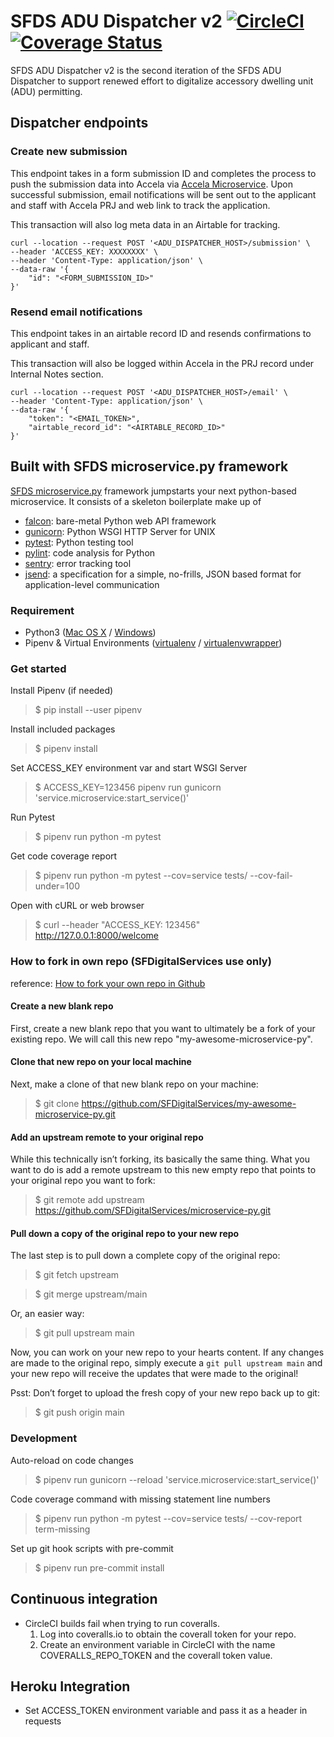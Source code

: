 # SFDS ADU Dispatcher v2 [![CircleCI](https://badgen.net/circleci/github/SFDigitalServices/adu-dispatcher-microservice-v2-py/main)](https://circleci.com/gh/SFDigitalServices/adu-dispatcher-microservice-v2-py) [![Coverage Status](https://coveralls.io/repos/github/SFDigitalServices/adu-dispatcher-microservice-v2-py/badge.svg?branch=main)](https://coveralls.io/github/SFDigitalServices/adu-dispatcher-microservice-v2-py?branch=main)
SFDS ADU Dispatcher v2 is the second iteration of the SFDS ADU Dispatcher to support renewed effort to digitalize accessory dwelling unit (ADU) permitting. 

## Dispatcher endpoints

### Create new submission
This endpoint takes in a form submission ID and completes the process to push the submission data into Accela via [Accela Microservice](https://github.com/SFDigitalServices/accela-microservice-py). Upon successful submission, email notifications will be sent out to the applicant and staff with Accela PRJ and web link to track the application. 

This transaction will also log meta data in an Airtable for tracking.
```
curl --location --request POST '<ADU_DISPATCHER_HOST>/submission' \
--header 'ACCESS_KEY: XXXXXXXX' \
--header 'Content-Type: application/json' \
--data-raw '{
    "id": "<FORM_SUBMISSION_ID>"
}'
```

### Resend email notifications
This endpoint takes in an airtable record ID and resends confirmations to applicant and staff.  

This transaction will also be logged within Accela in the PRJ record under Internal Notes section. 
```
curl --location --request POST '<ADU_DISPATCHER_HOST>/email' \
--header 'Content-Type: application/json' \
--data-raw '{
    "token": "<EMAIL_TOKEN>",
    "airtable_record_id": "<AIRTABLE_RECORD_ID>"
}'
```

## Built with SFDS microservice.py framework
[SFDS microservice.py](https://github.com/SFDigitalServices/microservice-py) framework jumpstarts your next python-based microservice. It consists of a skeleton boilerplate make up of
* [falcon](https://falconframework.org/): bare-metal Python web API framework 
* [gunicorn](https://gunicorn.org/): Python WSGI HTTP Server for UNIX
* [pytest](https://docs.pytest.org/en/latest/): Python testing tool 
* [pylint](https://www.pylint.org/): code analysis for Python
* [sentry](https://sentry.io/): error tracking tool
* [jsend](https://github.com/omniti-labs/jsend):  a specification for a simple, no-frills, JSON based format for application-level communication

### Requirement
* Python3 
([Mac OS X](https://docs.python-guide.org/starting/install3/osx/) / [Windows](https://www.stuartellis.name/articles/python-development-windows/))
* Pipenv & Virtual Environments ([virtualenv](https://docs.python-guide.org/dev/virtualenvs/#virtualenvironments-ref) / [virtualenvwrapper](https://virtualenvwrapper.readthedocs.io/en/latest/))

### Get started

Install Pipenv (if needed)
> $ pip install --user pipenv

Install included packages
> $ pipenv install

Set ACCESS_KEY environment var and start WSGI Server
> $ ACCESS_KEY=123456 pipenv run gunicorn 'service.microservice:start_service()'

Run Pytest
> $ pipenv run python -m pytest

Get code coverage report
> $ pipenv run python -m pytest --cov=service tests/ --cov-fail-under=100

Open with cURL or web browser
> $ curl --header "ACCESS_KEY: 123456" http://127.0.0.1:8000/welcome

### How to fork in own repo (SFDigitalServices use only)
reference: [How to fork your own repo in Github](http://kroltech.com/2014/01/01/quick-tip-how-to-fork-your-own-repo-in-github/)

#### Create a new blank repo
First, create a new blank repo that you want to ultimately be a fork of your existing repo. We will call this new repo "my-awesome-microservice-py".

#### Clone that new repo on your local machine
Next, make a clone of that new blank repo on your machine:
> $ git clone https://github.com/SFDigitalServices/my-awesome-microservice-py.git

#### Add an upstream remote to your original repo
While this technically isn’t forking, its basically the same thing. What you want to do is add a remote upstream to this new empty repo that points to your original repo you want to fork:
> $ git remote add upstream https://github.com/SFDigitalServices/microservice-py.git

#### Pull down a copy of the original repo to your new repo
The last step is to pull down a complete copy of the original repo:
> $ git fetch upstream

> $ git merge upstream/main

Or, an easier way:
> $ git pull upstream main

Now, you can work on your new repo to your hearts content. If any changes are made to the original repo, simply execute a `git pull upstream main` and your new repo will receive the updates that were made to the original!

Psst: Don’t forget to upload the fresh copy of your new repo back up to git:

> $ git push origin main

### Development 
Auto-reload on code changes
> $ pipenv run gunicorn --reload 'service.microservice:start_service()'

Code coverage command with missing statement line numbers  
> $ pipenv run python -m pytest --cov=service tests/ --cov-report term-missing

Set up git hook scripts with pre-commit
> $ pipenv run pre-commit install


## Continuous integration
* CircleCI builds fail when trying to run coveralls.
    1. Log into coveralls.io to obtain the coverall token for your repo.
    2. Create an environment variable in CircleCI with the name COVERALLS_REPO_TOKEN and the coverall token value.

## Heroku Integration
* Set ACCESS_TOKEN environment variable and pass it as a header in requests
